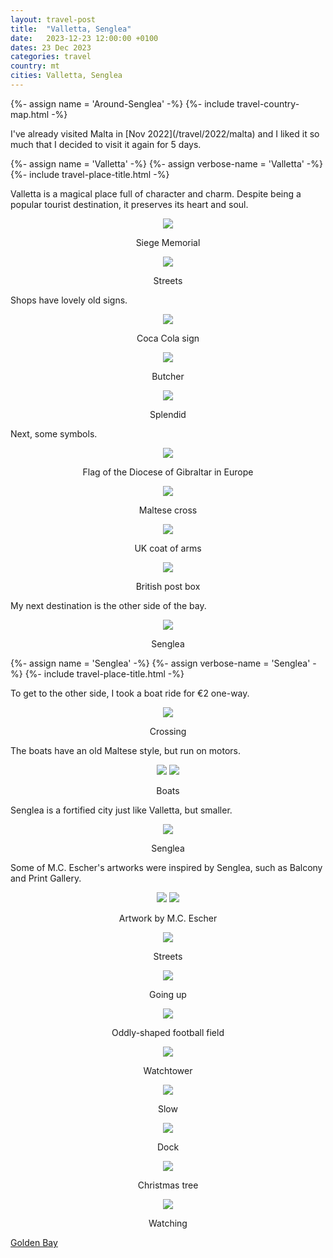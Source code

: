 ```yaml
---
layout: travel-post
title:  "Valletta, Senglea"
date:   2023-12-23 12:00:00 +0100
dates: 23 Dec 2023
categories: travel
country: mt
cities: Valletta, Senglea
---
```

{%- assign name = 'Around-Senglea' -%}
{%- include travel-country-map.html -%}

<center></center>
I've already visited Malta in [Nov 2022](/travel/2022/malta) and I liked it so much that I decided to visit it again for 5 days. 
<center></center>

{%- assign name = 'Valletta' -%}
{%- assign verbose-name = 'Valletta' -%}
{%- include travel-place-title.html -%}

Valletta is a magical place full of character and charm. Despite being a popular tourist destination, it preserves its heart and soul.
<center>
    <img src="{{site.baseurl}}/assets/img/senglea/1.jpg" />
    <p class="image-label">Siege Memorial</p>
</center>

<center>
    <img src="{{site.baseurl}}/assets/img/senglea/6.jpg" />
    <p class="image-label">Streets</p>
</center>

Shops have lovely old signs.
<center>
    <img src="{{site.baseurl}}/assets/img/senglea/3.jpg" />
    <p class="image-label">Coca Cola sign</p>
</center>

<center>
    <img src="{{site.baseurl}}/assets/img/senglea/2.jpg" />
    <p class="image-label">Butcher</p>
</center>

<center>
    <img src="{{site.baseurl}}/assets/img/senglea/4.jpg" />
    <p class="image-label">Splendid</p>
</center>

Next, some symbols.
<center>
    <img src="{{site.baseurl}}/assets/img/senglea/5.jpg" />
    <p class="image-label">Flag of the Diocese of Gibraltar in Europe</p>
</center>

<center>
    <img src="{{site.baseurl}}/assets/img/senglea/8.jpg" />
    <p class="image-label">Maltese cross</p>
</center>

<center>
    <img src="{{site.baseurl}}/assets/img/senglea/11.jpg" />
    <p class="image-label">UK coat of arms</p>
</center>

<center>
    <img src="{{site.baseurl}}/assets/img/senglea/7.jpg" />
    <p class="image-label">British post box</p>
</center>

My next destination is the other side of the bay.
<center>
    <img src="{{site.baseurl}}/assets/img/senglea/9.jpg" />
    <p class="image-label">Senglea</p>
</center>

{%- assign name = 'Senglea' -%}
{%- assign verbose-name = 'Senglea' -%}
{%- include travel-place-title.html -%}

To get to the other side, I took a boat ride for €2 one-way. 
<center>
    <img src="{{site.baseurl}}/assets/img/senglea/10.jpg" />
    <p class="image-label">Crossing</p>
</center>

The boats have an old Maltese style, but run on motors.
<center>
    <div class="side-by-side">
        <img src="{{site.baseurl}}/assets/img/senglea/10-1.jpg" />
        <img src="{{site.baseurl}}/assets/img/senglea/10-2.jpg" />
    </div>
    <p class="image-label">Boats</p>
</center>

Senglea is a fortified city just like Valletta, but smaller.
<center>
    <img src="{{site.baseurl}}/assets/img/senglea/12.jpg" />
    <p class="image-label">Senglea</p>
</center>

Some of M.C. Escher's artworks were inspired by Senglea, such as Balcony and Print Gallery.

<center>
    <div class="side-by-side">
        <img src="{{site.baseurl}}/assets/img/senglea/balcony.jpg" />
        <img src="{{site.baseurl}}/assets/img/senglea/print-gallery.jpg" />
    </div>
    <p class="image-label">Artwork by M.C. Escher</p>
</center>


<center>
    <img src="{{site.baseurl}}/assets/img/senglea/20.jpg" />
    <p class="image-label">Streets</p>
</center>

<center>
    <img src="{{site.baseurl}}/assets/img/senglea/14.jpg" />
    <p class="image-label">Going up</p>
</center>

<center>
    <img src="{{site.baseurl}}/assets/img/senglea/16.jpg" />
    <p class="image-label">Oddly-shaped football field</p>
</center>

<center>
    <img src="{{site.baseurl}}/assets/img/senglea/17.jpg" />
    <p class="image-label">Watchtower</p>
</center>

<center>
    <img src="{{site.baseurl}}/assets/img/senglea/19.jpg" />
    <p class="image-label">Slow</p>
</center>

<center>
    <img src="{{site.baseurl}}/assets/img/senglea/22.jpg" />
    <p class="image-label">Dock</p>
</center>

<center>
    <img src="{{site.baseurl}}/assets/img/senglea/21.jpg" />
    <p class="image-label">Christmas tree</p>
</center>

<center>
    <img src="{{site.baseurl}}/assets/img/senglea/18.jpg" />
    <p class="image-label">Watching</p>
</center>

<a class="next" href="/travel/2023/golden-bay">
    Golden Bay
</a>
